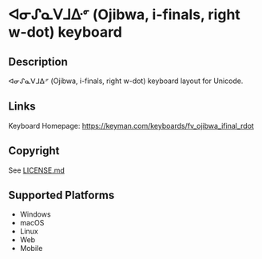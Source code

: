 ᐊᓂᔑᓇᐯᒧᐏᣙ (Ojibwa, i-finals, right w-dot) keyboard
==============

Description
-----------
ᐊᓂᔑᓇᐯᒧᐏᣙ (Ojibwa, i-finals, right w-dot) keyboard layout for Unicode.

Links
-----
Keyboard Homepage: https://keyman.com/keyboards/fv_ojibwa_ifinal_rdot

Copyright
---------
See [LICENSE.md](LICENSE.md)

Supported Platforms
-------------------
 * Windows
 * macOS
 * Linux
 * Web
 * Mobile

